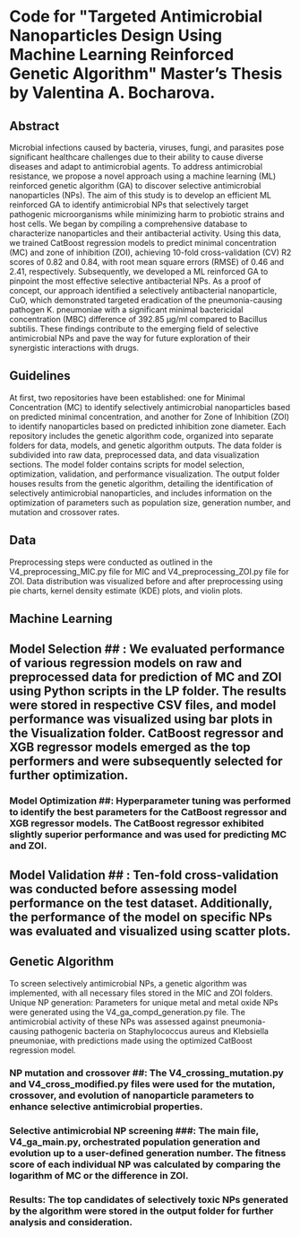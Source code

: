 # Code for "Targeted Antimicrobial Nanoparticles Design Using Machine Learning Reinforced Genetic Algorithm" Master’s Thesis by Valentina A. Bocharova.

## Abstract
Microbial infections caused by bacteria, viruses, fungi, and parasites pose significant healthcare challenges due to their ability to cause diverse diseases and adapt to antimicrobial agents. To address antimicrobial resistance, we propose a novel approach using a machine learning (ML) reinforced genetic algorithm (GA) to discover selective antimicrobial nanoparticles (NPs). The aim of this study is to develop an efficient ML reinforced GA to identify antimicrobial NPs that selectively target pathogenic microorganisms while minimizing harm to probiotic strains and host cells.
We began by compiling a comprehensive database to characterize nanoparticles and their antibacterial activity. Using this data, we trained CatBoost regression models to predict minimal concentration (MC) and zone of inhibition (ZOI), achieving 10-fold cross-validation (CV) R2 scores of 0.82 and 0.84, with root mean square errors (RMSE) of 0.46 and 2.41, respectively. Subsequently, we developed a ML reinforced GA to pinpoint the most effective selective antibacterial NPs. As a proof of concept, our approach identified a selectively antibacterial nanoparticle, CuO, which demonstrated targeted eradication of the pneumonia-causing pathogen K. pneumoniae with a significant minimal bactericidal concentration (MBC) difference of 392.85 µg/ml compared to Bacillus subtilis. These findings contribute to the emerging field of selective antimicrobial NPs and pave the way for future exploration of their synergistic interactions with drugs.
## Guidelines
At first, two repositories have been established: one for Minimal Concentration (MC) to identify selectively antimicrobial nanoparticles based on predicted minimal concentration, and another for Zone of Inhibition (ZOI) to identify nanoparticles based on predicted inhibition zone diameter. Each repository includes the genetic algorithm code, organized into separate folders for data, models, and genetic algorithm outputs. The data folder is subdivided into raw data, preprocessed data, and data visualization sections. The model folder contains scripts for model selection, optimization, validation, and performance visualization. The output folder houses results from the genetic algorithm, detailing the identification of selectively antimicrobial nanoparticles, and includes information on the optimization of parameters such as population size, generation number, and mutation and crossover rates.
## Data
Preprocessing steps were conducted as outlined in the V4_preprocessing_MIC.py file for MIC and V4_preprocessing_ZOI.py file for ZOI. Data distribution was visualized before and after preprocessing using pie charts, kernel density estimate (KDE) plots, and violin plots.
## Machine Learning
## Model Selection ## : We evaluated performance of various regression models on raw and preprocessed data for prediction of MC and ZOI using Python scripts in the LP folder. The results were stored in respective CSV files, and model performance was visualized using bar plots in the Visualization folder. CatBoost regressor and XGB regressor models emerged as the top performers and were subsequently selected for further optimization.
### Model Optimization ##: Hyperparameter tuning was performed to identify the best parameters for the CatBoost regressor and XGB regressor models. The CatBoost regressor exhibited slightly superior performance and was used for predicting MC and ZOI.
## Model Validation ## : Ten-fold cross-validation was conducted before assessing model performance on the test dataset. Additionally, the performance of the model on specific NPs was evaluated and visualized using scatter plots.
## Genetic Algorithm ##
To screen selectively antimicrobial NPs, a genetic algorithm was implemented, with all necessary files stored in the MIC and ZOI folders. Unique NP generation: Parameters for unique metal and metal oxide NPs were generated using the V4_ga_compd_generation.py file. The antimicrobial activity of these NPs was assessed against pneumonia-causing pathogenic bacteria on Staphylococcus aureus and Klebsiella pneumoniae, with predictions made using the optimized CatBoost regression model.
### NP mutation and crossover ##: The V4_crossing_mutation.py and V4_cross_modified.py files were used for the mutation, crossover, and evolution of nanoparticle parameters to enhance selective antimicrobial properties.
### Selective antimicrobial NP screening ###: The main file, V4_ga_main.py, orchestrated population generation and evolution up to a user-defined generation number. The fitness score of each individual NP was calculated by comparing the logarithm of MC or the difference in ZOI.
### Results: The top candidates of selectively toxic NPs generated by the algorithm were stored in the output folder for further analysis and consideration. ###
